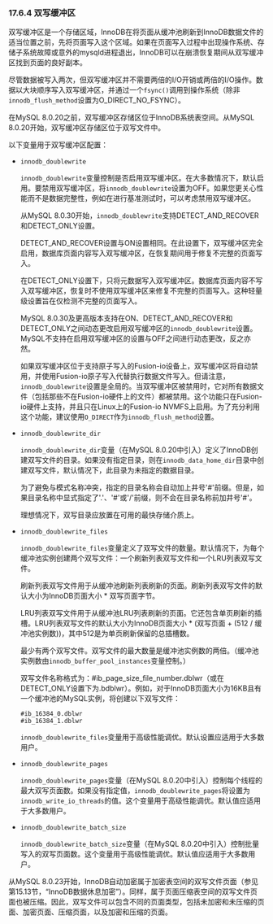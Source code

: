 ### 17.6.4 双写缓冲区

双写缓冲区是一个存储区域，InnoDB在将页面从缓冲池刷新到InnoDB数据文件的适当位置之前，先将页面写入这个区域。如果在页面写入过程中出现操作系统、存储子系统故障或意外的mysqld进程退出，InnoDB可以在崩溃恢复期间从双写缓冲区找到页面的良好副本。

尽管数据被写入两次，但双写缓冲区并不需要两倍的I/O开销或两倍的I/O操作。数据以大块顺序写入双写缓冲区，并通过一个`fsync()`调用到操作系统（除非`innodb_flush_method`设置为O_DIRECT_NO_FSYNC）。

在MySQL 8.0.20之前，双写缓冲区存储区位于InnoDB系统表空间。从MySQL 8.0.20开始，双写缓冲区存储区位于双写文件中。

以下变量用于双写缓冲区配置：

- `innodb_doublewrite`

  `innodb_doublewrite`变量控制是否启用双写缓冲区。在大多数情况下，默认启用。要禁用双写缓冲区，将`innodb_doublewrite`设置为OFF。如果您更关心性能而不是数据完整性，例如在进行基准测试时，可以考虑禁用双写缓冲区。

  从MySQL 8.0.30开始，`innodb_doublewrite`支持DETECT_AND_RECOVER和DETECT_ONLY设置。

  DETECT_AND_RECOVER设置与ON设置相同。在此设置下，双写缓冲区完全启用，数据库页面内容写入双写缓冲区，在恢复期间用于修复不完整的页面写入。

  在DETECT_ONLY设置下，只将元数据写入双写缓冲区。数据库页面内容不写入双写缓冲区，恢复时不使用双写缓冲区来修复不完整的页面写入。这种轻量级设置旨在仅检测不完整的页面写入。

  MySQL 8.0.30及更高版本支持在ON、DETECT_AND_RECOVER和DETECT_ONLY之间动态更改启用双写缓冲区的`innodb_doublewrite`设置。MySQL不支持在启用双写缓冲区的设置与OFF之间进行动态更改，反之亦然。

  如果双写缓冲区位于支持原子写入的Fusion-io设备上，双写缓冲区将自动禁用，并使用Fusion-io原子写入代替执行数据文件写入。但请注意，`innodb_doublewrite`设置是全局的。当双写缓冲区被禁用时，它对所有数据文件（包括那些不在Fusion-io硬件上的文件）都被禁用。这个功能只在Fusion-io硬件上支持，并且只在Linux上的Fusion-io NVMFS上启用。为了充分利用这个功能，建议使用`O_DIRECT`作为`innodb_flush_method`设置。

- `innodb_doublewrite_dir`

  `innodb_doublewrite_dir`变量（在MySQL 8.0.20中引入）定义了InnoDB创建双写文件的目录。如果没有指定目录，则在`innodb_data_home_dir`目录中创建双写文件，默认情况下，此目录为未指定的数据目录。

  为了避免与模式名称冲突，指定的目录名称会自动加上井号'#'前缀。但是，如果目录名称中显式指定了'.'、'#'或'/'前缀，则不会在目录名称前加井号'#'。

  理想情况下，双写目录应放置在可用的最快存储介质上。

- `innodb_doublewrite_files`

  `innodb_doublewrite_files`变量定义了双写文件的数量。默认情况下，为每个缓冲池实例创建两个双写文件：一个刷新列表双写文件和一个LRU列表双写文件。

  刷新列表双写文件用于从缓冲池刷新列表刷新的页面。刷新列表双写文件的默认大小为InnoDB页面大小 * 双写页面字节。

  LRU列表双写文件用于从缓冲池LRU列表刷新的页面。它还包含单页刷新的插槽。LRU列表双写文件的默认大小为InnoDB页面大小 * (双写页面 + (512 / 缓冲池实例数))，其中512是为单页刷新保留的总插槽数。

  最少有两个双写文件。双写文件的最大数量是缓冲池实例数的两倍。（缓冲池实例数由`innodb_buffer_pool_instances`变量控制。）

  双写文件名称格式为：#ib_page_size_file_number.dblwr（或在DETECT_ONLY设置下为.bdblwr）。例如，对于InnoDB页面大小为16KB且有一个缓冲池的MySQL实例，将创建以下双写文件：

  ```
  #ib_16384_0.dblwr
  #ib_16384_1.dblwr
  ```

  `innodb_doublewrite_files`变量用于高级性能调优。默认设置应适用于大多数用户。

- `innodb_doublewrite_pages`

  `innodb_doublewrite_pages`变量（在MySQL 8.0.20中引入）控制每个线程的最大双写页面数。如果没有指定值，`innodb_doublewrite_pages`将设置为`innodb_write_io_threads`的值。这个变量用于高级性能调优。默认值应适用于大多数用户。

- `innodb_doublewrite_batch_size`

  `innodb_doublewrite_batch_size`变量（在MySQL 8.0.20中引入）控制批量写入的双写页面数。这个变量用于高级性能调优。默认值应适用于大多数用户。

从MySQL 8.0.23开始，InnoDB自动加密属于加密表空间的双写文件页面（参见第15.13节，“InnoDB数据休息加密”）。同样，属于页面压缩表空间的双写文件页面也被压缩。因此，双写文件可以包含不同的页面类型，包括未加密和未压缩的页面、加密页面、压缩页面，以及加密和压缩的页面。